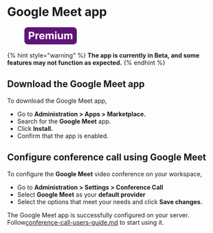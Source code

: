 # Google Meet app

<figure><img src="../../../.gitbook/assets/Premium.svg" alt=""><figcaption></figcaption></figure>

{% hint style="warning" %}
**The app is currently in Beta, and some features may not function as expected.**
{% endhint %}

## Download the Google Meet app

To download the Google Meet app,

* Go to **Administration > Apps > Marketplace.**
* Search for the **Google Meet** app.
* Click **Install.**
* Confirm that the app is enabled.

## Configure conference call using Google Meet

To configure the **Google Meet** video conference on your workspace,

* Go to **Administration > Settings > Conference Call**
* Select **Google Meet** as your **default provider**
* Select the options that meet your needs and click **Save changes.**

The Google Meet app is successfully configured on your server. Follow[conference-call-users-guide.md](../conference-call-users-guide.md "mention") to start using it.
